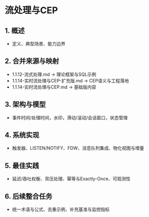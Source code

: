 # 流处理与CEP

## 1. 概述

- 定义、典型场景、能力边界

## 2. 合并来源与映射

- 1.1.12-流式处理.md → 理论框架与SQL示例
- 1.1.14-实时流处理与CEP-扩充版.md → CEP语义与工程落地
- 1.1.14-实时流处理与CEP.md → 基础版内容

## 3. 架构与模型

- 事件时间/处理时间，水印，滑动/滚动/会话窗口，状态管理

## 4. 系统实现

- 触发器、LISTEN/NOTIFY、FDW、消息队列集成、物化视图与增量

## 5. 最佳实践

- 延迟/吞吐权衡、背压处理、幂等与Exactly-Once、可观测性

## 6. 后续整合任务

- 统一术语与公式、去重示例、补充基准与监控指标
